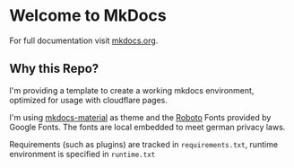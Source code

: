 # Welcome to MkDocs

For full documentation visit [mkdocs.org](https://www.mkdocs.org).

## Why this Repo?

I'm providing a template to create a working mkdocs environment, optimized for usage with cloudflare pages.

I'm using [mkdocs-material](https://squidfunk.github.io/mkdocs-material/) as theme and the [Roboto](https://fonts.google.com/specimen/Roboto?query=roboto) Fonts provided by Google Fonts.
The fonts are local embedded to meet german privacy laws.

Requirements (such as plugins) are tracked in  `requirements.txt`, runtime environment is specified in `runtime.txt`
